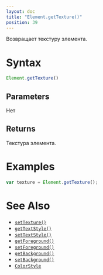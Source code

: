 ```yaml
---
layout: doc
title: "Element.getTexture()"
position: 39
---
```


Возвращает текстуру элемента.

# Syntax

```js
Element.getTexture()
```

## Parameters

Нет

## Returns

Текстура элемента.

# Examples

```js
var texture = Element.getTexture();
```

# See Also

* [`setTexture()`](../Element.setTexture/)
* [`getTextStyle()`](../Element.getTextStyle/)
* [`setTextStyle()`](../Element.setTextStyle/)
* [`getForeground()`](../Element.getForeground/)
* [`setForeground()`](../Element.setForeground/)
* [`getBackground()`](../Element.getBackground/)
* [`setBackground()`](../Element.setBackground/)
* [`ColorStyle`](/docs/Specifications/UserInterface/KeyConcepts/Style/ColorStyle/)
